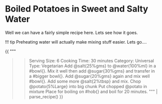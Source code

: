 # Boiled Potatoes in Sweet and Salty Water

Well we can have a fairly simple recipe here. Lets see how it goes.

!!! tip
    Preheating water will actually make mixing stuff easier. Lets go....

{{ """
>> Serving Size: 6
>> Cooking Time: 30 minutes
>> Category: Universal
>> Type: Vegetarian
Add @salt{25%gms} to @water{100%ml} in a #bowl{}.
Mix it well then add @sugar{30%gms} and transfer in a #bigger bowl{}.
Add @sugar{20%gms} again and mix well #bowl{}.
Add some more @salt{2%tbsp} and mix.
Chop @potato{5%Large} into big chunk 
Put chopped @potato in mixture
Place for boiling on #hob{} and boil for 20 minutes.
""" | parse_recipe() }}
